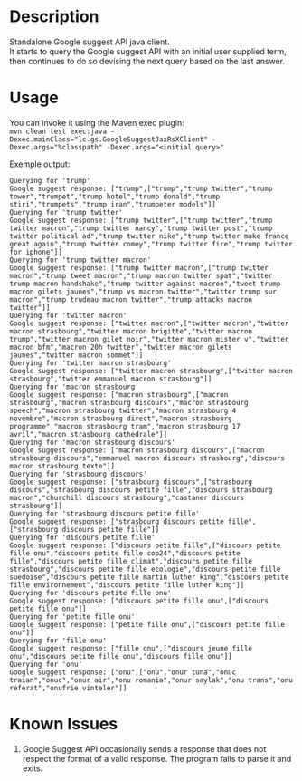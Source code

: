 # Description
Standalone Google suggest API java client.  
It starts to query the Google suggest API with an initial user supplied term, then continues to do so devising the next query based on the last answer.

# Usage
You can invoke it using the Maven exec plugin:  
`mvn clean test exec:java -Dexec.mainClass="lc.gs.GoogleSuggestJaxRsXClient" -Dexec.args="%classpath" -Dexec.args="<initial query>"`

Exemple output:  
```
Querying for 'trump'
Google suggest response: ["trump",["trump","trump twitter","trump tower","trumpet","trump hotel","trump donald","trump stiri","trumpets","trump iran","trumpeter models"]]
Querying for 'trump twitter'
Google suggest response: ["trump twitter",["trump twitter","trump twitter macron","trump twitter nancy","trump twitter post","trump twitter political ad","trump twitter nike","trump twitter make france great again","trump twitter comey","trump twitter fire","trump twitter for iphone"]]
Querying for 'trump twitter macron'
Google suggest response: ["trump twitter macron",["trump twitter macron","trump tweet macron","trump macron twitter spat","twitter trump macron handshake","trump twitter against macron","tweet trump macron gilets jaunes","trump vs macron twitter","twitter trump sur macron","trump trudeau macron twitter","trump attacks macron twitter"]]
Querying for 'twitter macron'
Google suggest response: ["twitter macron",["twitter macron","twitter macron strasbourg","twitter macron brigitte","twitter macron trump","twitter macron gilet noir","twitter macron mister v","twitter macron bfm","macron 20h twitter","twitter macron gilets jaunes","twitter macron sommet"]]
Querying for 'twitter macron strasbourg'
Google suggest response: ["twitter macron strasbourg",["twitter macron strasbourg","twitter emmanuel macron strasbourg"]]
Querying for 'macron strasbourg'
Google suggest response: ["macron strasbourg",["macron strasbourg","macron strasbourg discours","macron strasbourg speech","macron strasbourg twitter","macron strasbourg 4 novembre","macron strasbourg direct","macron strasbourg programme","macron strasbourg tram","macron strasbourg 17 avril","macron strasbourg cathedrale"]]
Querying for 'macron strasbourg discours'
Google suggest response: ["macron strasbourg discours",["macron strasbourg discours","emmanuel macron discours strasbourg","discours macron strasbourg texte"]]
Querying for 'strasbourg discours'
Google suggest response: ["strasbourg discours",["strasbourg discours","strasbourg discours petite fille","discours strasbourg macron","churchill discours strasbourg","castaner discours strasbourg"]]
Querying for 'strasbourg discours petite fille'
Google suggest response: ["strasbourg discours petite fille",["strasbourg discours petite fille"]]
Querying for 'discours petite fille'
Google suggest response: ["discours petite fille",["discours petite fille onu","discours petite fille cop24","discours petite fille","discours petite fille climat","discours petite fille strasbourg","discours petite fille ecologie","discours petite fille suedoise","discours petite fille martin luther king","discours petite fille environnement","discours petite fille luther king"]]
Querying for 'discours petite fille onu'
Google suggest response: ["discours petite fille onu",["discours petite fille onu"]]
Querying for 'petite fille onu'
Google suggest response: ["petite fille onu",["discours petite fille onu"]]
Querying for 'fille onu'
Google suggest response: ["fille onu",["discours jeune fille onu","discours petite fille onu","discours fille onu"]]
Querying for 'onu'
Google suggest response: ["onu",["onu","onur tuna","onuc traian","onuc","onur air","onu romania","onur saylak","onu trans","onu referat","onufrie vinteler"]]
```
# Known Issues
1. Google Suggest API occasionally sends a response that does not respect the format of a valid response. The program fails to parse it and exits.
